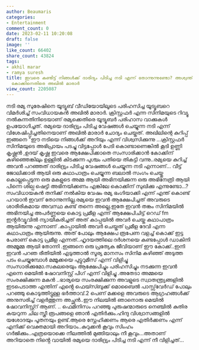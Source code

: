 ```yaml
---
author: Beaumaris
categories:
- Entertainment
comment_count: 0
date: 2023-02-11 10:20:08
draft: false
image: ''
like_count: 66402
share_count: 43824
tags:
- akhil marar
- ramya suresh
title: ഇവരെ കണ്ടിട്ട് നിങ്ങള്‍ക്ക് ദാരിദ്യം പിടിച്ച നടി എന്ന് തോന്നുന്നുണ്ടോ? അശ്വന്ത്
  കോക്കിനെതിരെ അഖിൽ മാരാർ
view_count: 2205087
---
```


നടി രമ്യ സുരേഷിനെ യൂട്യൂബ് വീഡിയോയിലൂടെ പരിഹസിച്ച യൂട്യൂബറെ വിമര്‍ശിച്ച് സംവിധായകന്‍ അഖില്‍ മാരാര്‍. ക്രിസ്റ്റഫര്‍ എന്ന സിനിമയുടെ റിവ്യൂ നല്‍കുന്നതിനിടെയാണ് രമ്യക്കെതിരെ യൂട്യൂബര്‍ പരിഹാസ വാക്കുകള്‍ ഉപയോഗിച്ചത്. രമ്യയെ ദാരിദ്ര്യം പിടിച്ച വേഷങ്ങള്‍ ചെയ്യുന്ന നടി എന്ന് വിശേഷിപ്പിച്ചതിനെയാണ് അഖില്‍ മാരാര്‍ ചോദ്യം ചെയ്തത്. അഖിലിന്റെ കുറിപ്പ് ഇങ്ങനെ "ഈ നടിയെ നിങ്ങൾക്ക് അറിയും എന്ന് വിശ്വസിക്കുന്നു ...ക്രിസ്റ്റഫർ സിനിമയുടെ അഭിപ്രായം പടച്ചു വിട്ടപ്പോൾ പേടി കൊണ്ടാണെങ്കിൽ കൂടി ഉണ്ണി കൃഷ്ണൻ ,ഉദയ് കൃഷ്ണ ഇവരെ ആക്ഷേപിക്കാതെ സംസാരിക്കാൻ കോക്കിന് കഴിഞ്ഞെങ്കിലും ഉള്ളിൽ കിടക്കുന്ന പുശ്ചം പതിയെ തികട്ടി വന്നു..രമ്യയെ കുറിച്ച് അവൻ പറഞ്ഞത് ദാരിദ്ര്യം പിടിച്ച വേഷങ്ങൾ ചെയ്യുന്ന നടി എന്നാണ്... വീട്ട് ജോലിക്കാരി ആയി ഒരു കഥാപാത്രം ചെയ്യുന്ന ബലാൽ സംഗം ചെയ്തു കൊല്ലപ്പെടുന്ന ഒരു മകളുടെ അമ്മ ആയി അഭിനയിക്കുന്ന ഒരു അഭിനേത്രി ആയി പിന്നെ ശില്പ ഷെട്ടി അഭിനയിക്കണം എങ്കിലേ കൊക്കിന് സുഖിക്കു എന്നുണ്ടോ...?സംവിധായകൻ തനിക്ക് നൽകിയ വേഷം രമ്യ ഭംഗിയാക്കി എന്ന് എന്ത് കൊണ്ട് പറയാൻ ഇവന് തോന്നുന്നില്ല.രമ്യയെ ഇവൻ ആക്ഷേപിച്ചത് അവരുടെ ശാരീരികമായ അവസ്ഥ കണ്ട് തന്നെ അല്ലെ.ഇതേ ഇവൻ തങ്കം സിനിമയിൽ അഭിനയിച്ച അപർണ്ണയെ കൊട്ട പ്രമീള എന്ന് ആക്ഷേപിചിട്ട് റെഡ് fm ഇൻ്റർവ്യൂവിൽ ന്യായീകരിച്ചത് അത് കാപ്പയിൽ അവർ ചെയ്ത കഥാപാത്രം ആയിരുന്നു എന്നാണ് .കാപ്പായിൽ അവർ ചെയ്തത് പ്രമീള ദേവി എന്ന കഥാപാത്രം ആയിരുന്നു. അത് പോലും ആക്ഷേപ രൂപേണ വളച്ച് കൊക്ക് ഇട്ട പേരാണ് കൊട്ട പ്രമീള എന്നത്..ഹൃദയത്തിലെ ദർശനയെ കണ്ടപ്പോൾ ഡാകിനി അമ്മൂമ്മ ആയി തോന്നി .ഇങ്ങനെ ഒരു പ്രത്യേക ജീവിയാണ് ഈ കോക്ക്..ഇനി ഇവൻ പറഞ രീതിയിൽ എടുത്താൽ സൂര്യ മാനസം സിനിമ കഴിഞ്ഞ് അടുത്ത പടം ചെയ്യുമ്പോൾ മമ്മൂക്കയെ പുട്ടുറുമീസ് എന്ന് വിളിച്ചു സംസാരിക്കുമോ.സകലരെയും ആക്ഷേപിച്ചും പരിഹസിച്ചും നടക്കുന്ന ഇവൻ എന്നെ മെയിൽ ഷോവനിസ്റ്റ് പിഗ് എന്ന് വിളിച്ചു .അതേടാ അമ്മയെ സംരക്ഷിക്കുന്ന മകൻ ..ഭാര്യയെ സംരക്ഷിക്കുന്ന അവളുടെ സ്വാതന്ത്ര്യങ്ങളിൽ ഇടപെടാത്ത എന്തിന് എൻ്റെ ഫെയ്സ്ബുക്ക് മൊബൈൽ പാസ്സ്‌വേർഡ് പോലും പറഞ്ഞു കൊടുത്തിട്ടുള്ള ഭർത്താവ്.2 പെണ് മക്കളെ അവരുടെ ആഗ്രഹങ്ങൾക്ക് അനുസരിച്ച് വളർത്തുന്ന അച്ഛൻ..ഈ നിലയിൽ ഞാനൊരു മെയിൽ ഷോവനിസ്റ്റ്റ് ആണ്. .. ഫെമിനിസം പറഞ്ഞു പുരുഷന്മാരുടെ നെഞ്ചിൽ കുതിര കയറുന്ന ചില സ്ത്രീ രൂപങ്ങളെ ഞാൻ എതിർക്കും.ഹിന്ദു വിശ്വാസങ്ങളിൽ യശോദയും പൂതനയും ഉണ്ട്.ആരെ സ്നേഹിക്കണം ആരെ എതിർക്കണം എന്ന് എനിക്ക് വെക്തമായി അറിയാം..കുറുക്കൻ കൂവും സിംഹം ഗർജിക്കും..എത്രയൊക്കെ നീലത്തിൽ മുങ്ങിയാലും നീ കൂവും...അതാണ് അറിയാതെ നിൻ്റെ വായിൽ രമ്യയെ ദാരിദ്ര്യം പിടിച്ച നടി എന്ന് നീ വിളിച്ചത്...